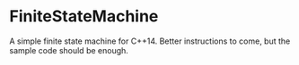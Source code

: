 # FiniteStateMachine

A simple finite state machine for C++14. Better instructions to come, but the sample code should be enough.
